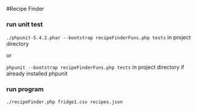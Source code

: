 #Recipe Finder

### run unit test
`./phpunit-5.4.2.phar --bootstrap recipeFinderFuns.php tests` in project directory

or 

`phpunit --bootstrap recipeFinderFuns.php tests` in project directory if already installed phpunit

### run program
`./recipeFinder.php fridge1.csv recipes.json`
